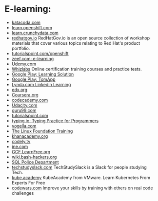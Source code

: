 # E-learning:
* [katacoda.com](https://www.katacoda.com/)
* [learn.openshift.com](https://learn.openshift.com/)
* [learn.crunchydata.com](https://learn.crunchydata.com/)
* [redhatgov.io](http://redhatgov.io) RedHatGov.io is an open source collection of workshop materials that cover various topics relating to Red Hat's product portfolio.
* [tutorialspoint.com/openshift](https://www.tutorialspoint.com/openshift/)
* [zeef.com: e-learning](https://e-learning.zeef.com/tracy.parish)
* [Udemy.com](https://www.udemy.com/)
* [Whizlabs](https://www.whizlabs.com/) Online certification training courses and practice tests.
* [Google Play: Learning Solution](https://play.google.com/store/apps/developer?id=Learning+Solution)
* [Google Play: TomApp](https://play.google.com/store/apps/developer?id=TomApp)
* [Lynda.com Linkedin Learning](https://www.lynda.com/)
* [edx.org](https://www.edx.org/)
* [Coursera.org](https://www.coursera.org)
* [codecademy.com](https://www.codecademy.com/)
* [Udacity.com](https://eu.udacity.com/)
* [guru99.com](https://www.guru99.com/)
* [tutorialspoint.com](http://www.tutorialspoint.com/)
* [typing.io: Typing Practice for Programmers](https://typing.io/)
* [vogella.com](http://www.vogella.com/tutorials/)
* [The Linux Foundation Training](https://training.linuxfoundation.org/resources/)
* [khanacademy.org](https://www.khanacademy.org/)
* [codely.tv](https://codely.tv/)
* [ine.com](https://ine.com/)
* [GCF LearnFree.org](https://edu.gcfglobal.org/en/)
* [wiki.bash-hackers.org](https://wiki.bash-hackers.org/)
* [SQL Police Department](https://sqlpd.com/)
* [techstudyslack.com](https://techstudyslack.com/) TechStudySlack is a Slack for people studying Tech.
* [kube.academy](https://kube.academy/) KubeAcademy from VMware. Learn Kubernetes From Experts For Free
* [codewars.com](https://www.codewars.com) Improve your skills by training with others on real code challenges